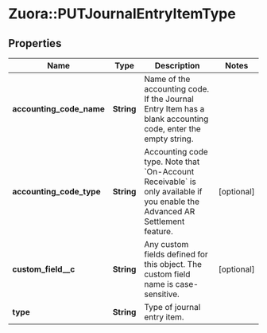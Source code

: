 # Zuora::PUTJournalEntryItemType

## Properties
Name | Type | Description | Notes
------------ | ------------- | ------------- | -------------
**accounting_code_name** | **String** | Name of the accounting code.  If the Journal Entry Item has a blank accounting code, enter the empty string.  | 
**accounting_code_type** | **String** | Accounting code type.  Note that &#x60;On-Account Receivable&#x60; is only available if you enable the Advanced AR Settlement feature.   | [optional] 
**custom_field__c** | **String** | Any custom fields defined for this object. The custom field name is case-sensitive.  | [optional] 
**type** | **String** | Type of journal entry item.  | 


